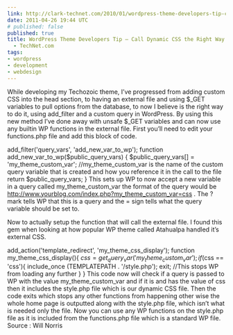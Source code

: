 ```yaml
---
link: http://clark-technet.com/2010/01/wordpress-theme-developers-tip-call-dynamic-css-the-right-way
date: 2011-04-26 19:44 UTC
# published: false
published: true
title: WordPress Theme Developers Tip – Call Dynamic CSS the Right Way | Jeremy Clark
  - TechNet.com
tags:
- wordpress
- development
- webdesign
---
```


While developing my Techozoic theme, I’ve progressed from adding custom CSS into the head section, to having an external file and using $_GET variables to pull options from the database, to now I believe is the right way to do it, using add_filter and a custom query in WordPress. By using this new method I’ve done away with unsafe $_GET variables and can now use any builtin WP functions in the external file.
First you’ll need to edit your functions.php file and add this block of code.

add_filter('query_vars', 'add_new_var_to_wp');
function add_new_var_to_wp($public_query_vars) {
    $public_query_vars[] = 'my_theme_custom_var';
    //my_theme_custom_var is the name of the custom query variable that is created and how you reference it in the call to the file
    return $public_query_vars;
}
This sets up WP to now accept a new variable in a query called my_theme_custom_var the format of the query would be http://www.yourblog.com/index.php?my_theme_custom_var=css . The ? mark tells WP that this is a query and the = sign tells what the query variable should be set to.

Now to actually setup the function that will call the external file. I found this gem when looking at how popular WP theme called Atahualpa handled it’s external CSS.

add_action('template_redirect', 'my_theme_css_display');
function my_theme_css_display(){
    $css = get_query_var('my_theme_custom_var');
    if ($css == 'css'){
        include_once (TEMPLATEPATH . '/style.php');
        exit;  //This stops WP from loading any further
    }
}
This code now will check if a query is passed to WP with the value my_theme_custom_var and if it is and has the value of css then it includes the style.php file which is our dynamic CSS file. Then the code exits which stops any other functions from happening other wise the whole home page is outputted along with the style.php file, which isn’t what is needed only the file.
Now you can use any WP functions on the style.php file as it is included from the functions.php file which is a standard WP file.
Source : Will Norris
